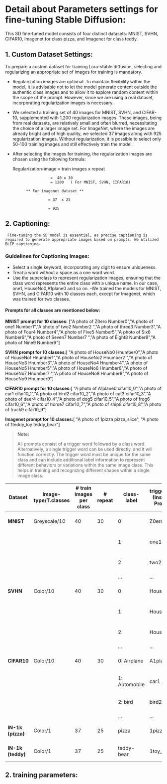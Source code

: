 # Detail about Parameters settings for fine-tuning Stable Diffusion:
 This SD fine-tuned model consists of four distinct datasets: MNIST, SVHN, CIFAR10, Imagenet for class pizza, and Imagenet for class teddy.

 ## 1. Custom Dataset Settings:
 To prepare a custom dataset for training Lora-stable diffusion, selecting and regularizing an appropriate set of images for training is mandatory.
 - Regularization images are optional. To maintain flexibility within the model, it is advisable not to let the model generate content outside the authentic class images and to allow it to 
   explore random content within the scope of the prompt. However, since we are using a real dataset, incorporating regularization images is necessary.
- We selected a training set of 40 images for MNIST, SVHN, and CIFAR-10, supplemented with 1,200 regularization images. These images, being from real datasets, are relatively small and often 
  blurred, necessitating the choice of a larger image set. For ImageNet, where the images are already bright and of high quality, we selected 37 images along with 925 regularization images. 
  Without regularization, it is possible to select only 50-100 training images and still effectively train the model.
- After selecting the images for training, the regularization images are chosen using the following formula:

  Regularization-image = train images x repeat
  
                       =  40 x 30
                       = 1200   ( For MNIST, SVHN, CIFAR10)
                      
            ** For imagenet dataset **
            
                      = 37  x 25
                      
                      = 925
  
## 2. Captioning: 
     Fine-tuning the SD model is essential, as precise captioning is required to generate appropriate images based on prompts. We utilized BLIP captioning.

### Guidelines for Captioning Images:

- Select a single keyword, incorporating any digit to ensure uniqueness.
- Treat a word without a space as a one word word.
- Use the superclass to represent regularization images, ensuring that the class word represents the entire class with a unique name. In our case, one1, HouseNo0,A1plane0 and so on.
-We trained the models for MNIST, SVHN, and CIFAR10 with 10 classes each, except for Imagenet, which was trained for two classes.

#### Prompts for all classes are mentioned below:
**MNIST prompt for 10 classes:**  ["A photo of Z0ero Number0","A photo of one1 Number1","A photo of two2 Number2 ","A photo of three3 Number3","A photo of Four4 Number4","A photo of Five5 Number5","A photo of Six6 Number6","A photo of Seven7 Number7 ","A photo of Eight8 Number8","A photo of Nine9 Number9"]

**SVHN prompt for 10 classes:**[ "A photo of HouseNo0 Hnumber0","A photo of HouseNo1 Hnumber1","A photo of HouseNo2 Hnumber2 ","A photo of HouseNo3 Hnumber3","A photo of HouseNo4 Hnumber4","A photo of HouseNo5 Hnumber5","A photo of HouseNo6 Hnumber6","A photo of HouseNo7 Hnumber7 ","A photo of HouseNo8 Hnumber8","A photo of HouseNo9 Hnumber9"]

**CIFAR10 prompt for 10 classes:**[ "A photo of A1plane0 cifar10_0","A photo of car1 cifar10_1","A photo of bird2 cifar10_2","A photo of cat3 cifar10_3","A photo of deer4 cifar10_4","A photo of dog5 cifar10_5","A photo of frog6 cifar10_6","A photo of horse7 cifar10_7","A photo of ship8 cifar10_8","A photo of truck9 cifar10_9"]

**Imagenet prompt for 10 classes:**[  "A photo of 1pizza pizza_slice",  "A photo of 1teddy_toy teddy_bear"]

> **Note:**
> 
> All prompts consist of a trigger word followed by a class word. Alternatively, a single trigger word can be used directly, and it will function correctly. The trigger word must be unique for the same class and can include additional label information to represent different behaviors or variations within the same image class. This helps in training and recognizing different shapes within a single image class.




  
 | **Dataset**       | **Image-type/T.classes** | \# train images per class | \# repeat | **class-label** | **triggerword (Instance Prompt)** | **Class (Class prompt)** | **Prompt**                      |
|-------------------|--------------------------|---------------------------|-----------|-----------------|----------------------------------|--------------------------|---------------------------------|
| **MNIST**         | Greyscale/10             | 40                        | 30        | 0               | Z0ero                            | Number0                  | A photo of Z0ero Number0        |
|                   |                          |                           |           | 1               | one1                             | Number1                  | A photo of one1 Number1         |
|                   |                          |                           |           | 2               | two2                             | Number2                  | A photo of two2 Number2         |
|                   |                          |                           |           | ...             | ...                              | ...                      | ...                             |
| **SVHN**          | Color/10                 | 40                        | 30        | 0               | HouseNo0                         | Hnumber0                 | A photo of HouseNo0 Hnumber0    |
|                   |                          |                           |           | 1               | HouseNo1                         | Hnumber1                 | A photo of HouseNo1 Hnumber1    |
|                   |                          |                           |           | 2               | HouseNo2                         | Hnumber2                 | A photo of HouseNo2 Hnumber2    |
|                   |                          |                           |           | ...             | ...                              | ...                      | ...                             |
| **CIFAR10**       | Color/10                 | 40                        | 30        | 0: Airplane     | A1plane0                         | cifar10_0                | A photo of A1plane0 cifar10_0   |
|                   |                          |                           |           | 1: Automobile   | car1                             | cifar10_1                | A photo of car1 cifar10_1       |
|                   |                          |                           |           | 2: bird         | bird2                            | cifar10_2                | A photo of bird2 cifar10_2      |
|                   |                          |                           |           | ...             | ...                              | ...                      | ...                             |
| **IN-1k (pizza)** | Color/1                  | 37                        | 25        | pizza           | 1pizza                           | pizza_slice              | A photo of 1pizza pizza_slice   |
| **IN-1k (teddy)** | Color/1                  | 37                        | 25        | teddy-bear      | 1toy_bear                        | teddy_bear               | A photo of 1toy_bear teddy_bear |

 

## 2. training parameters:

